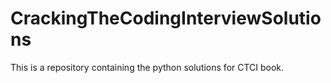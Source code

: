 # CrackingTheCodingInterviewSolutions
This is a repository containing the python solutions for CTCI book.
